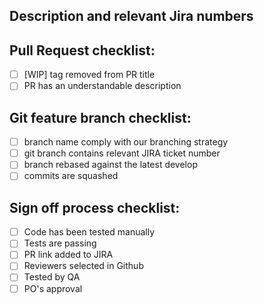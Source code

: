 ## Description and relevant Jira numbers

## Pull Request checklist:

- [ ] [WIP] tag removed from PR title
- [ ] PR has an understandable description

## Git feature branch checklist:

- [ ] branch name comply with our branching strategy
- [ ] git branch contains relevant JIRA ticket number
- [ ] branch rebased against the latest develop
- [ ] commits are squashed

## Sign off process checklist:

- [ ] Code has been tested manually
- [ ] Tests are passing
- [ ] PR link added to JIRA
- [ ] Reviewers selected in Github
- [ ] Tested by QA
- [ ] PO's approval
